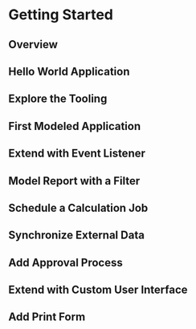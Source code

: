 # Getting Started

## Overview

## Hello World Application

## Explore the Tooling

## First Modeled Application

## Extend with Event Listener

## Model Report with a Filter

## Schedule a Calculation Job

## Synchronize External Data

## Add Approval Process

## Extend with Custom User Interface

## Add Print Form

